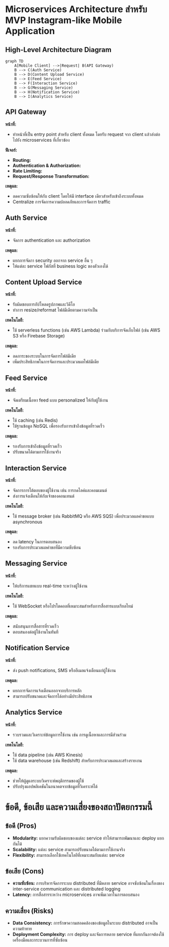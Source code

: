 # Microservices Architecture สำหรับ MVP Instagram-like Mobile Application

## High-Level Architecture Diagram

```mermaid
graph TD
    A[Mobile Client] -->|Request| B(API Gateway)
    B --> C(Auth Service)
    B --> D(Content Upload Service)
    B --> E(Feed Service)
    B --> F(Interaction Service)
    B --> G(Messaging Service)
    B --> H(Notification Service)
    B --> I(Analytics Service)
```

## API Gateway
**หน้าที่:**
- ทำหน้าที่เป็น entry point สำหรับ client ทั้งหมด โดยรับ request จาก client แล้วส่งต่อไปยัง microservices ที่เกี่ยวข้อง

**ฟีเจอร์:**
- **Routing:**
- **Authentication & Authorization:**
- **Rate Limiting:**
- **Request/Response Transformation:** 

**เหตุผล:**
- ลดความซับซ้อนให้กับ client โดยให้มี interface เดียวสำหรับเข้าถึงระบบทั้งหมด
- Centralize การจัดการความปลอดภัยและการจัดการ traffic



## Auth Service
**หน้าที่:**
- จัดการ authentication และ authorization

**เหตุผล:**
- แยกการจัดกา security ออกจาก service อื่น ๆ
- ให้แต่ละ service โฟกัสที่ business logic ของตัวเองได้



## Content Upload Service
**หน้าที่:**
- รับผิดชอบการอัปโหลดรูปภาพและวิดีโอ
- ทำการ resize/reformat ไฟล์มีเดียตามความจำเป็น

**เทคโนโลยี:**
- ใช้ serverless functions (เช่น AWS Lambda) ร่วมกับบริการจัดเก็บไฟล์ (เช่น AWS S3 หรือ Firebase Storage)

**เหตุผล:**
- ลดภาระของระบบในการจัดการไฟล์มีเดีย
- เพิ่มประสิทธิภาพในการจัดการและประมวลผลไฟล์มีเดีย



## Feed Service
**หน้าที่:**
- จัดเตรียมเนื้อหา feed แบบ personalized ให้กับผู้ใช้งาน

**เทคโนโลยี:**
- ใช้ caching (เช่น Redis)
- ใช้ฐานข้อมูล NoSQL เพื่อรองรับการเข้าถึงข้อมูลที่รวดเร็ว

**เหตุผล:**
- รองรับการเข้าถึงข้อมูลที่รวดเร็ว
- ปรับขนาดได้ตามการใช้งานจริง



## Interaction Service
**หน้าที่:**
- จัดการการโต้ตอบของผู้ใช้งาน เช่น การกดไลค์และคอมเมนต์
- ส่งการแจ้งเตือนให้กับเจ้าของคอนเทนต์

**เทคโนโลยี:**
- ใช้ message broker (เช่น RabbitMQ หรือ AWS SQS) เพื่อประมวลผลคำขอแบบ asynchronous

**เหตุผล:**
- ลด latency ในการตอบสนอง
- รองรับการประมวลผลคำขอที่มีความซับซ้อน



## Messaging Service
**หน้าที่:**
- ให้บริการแชทแบบ real-time ระหว่างผู้ใช้งาน

**เทคโนโลยี:**
- ใช้ WebSocket หรือโปรโตคอลที่เหมาะสมสำหรับการสื่อสารแบบเรียลไทม์

**เหตุผล:**
- สนับสนุนการสื่อสารที่รวดเร็ว
- ตอบสนองต่อผู้ใช้งานในทันที



## Notification Service
**หน้าที่:**
- ส่ง push notifications, SMS หรืออีเมลแจ้งเตือนแก่ผู้ใช้งาน

**เหตุผล:**
- แยกการจัดการแจ้งเตือนออกจากบริการหลัก
- สามารถปรับขนาดและจัดการได้อย่างมีประสิทธิภาพ



## Analytics Service
**หน้าที่:**
- รวบรวมและวิเคราะห์ข้อมูลการใช้งาน เช่น การดูเนื้อหาและการมีส่วนร่วม

**เทคโนโลยี:**
- ใช้ data pipeline (เช่น AWS Kinesis)
- ใช้ data warehouse (เช่น Redshift) สำหรับการประมวลผลและสร้างรายงาน

**เหตุผล:**
- ช่วยให้ผู้ดูแลระบบวิเคราะห์พฤติกรรมของผู้ใช้
- ปรับปรุงแอปพลิเคชันในอนาคตจากข้อมูลที่วิเคราะห์ได้



# ข้อดี, ข้อเสีย และความเสี่ยงของสถาปัตยกรรมนี้

## ข้อดี (Pros)
- **Modularity:** แยกความรับผิดชอบของแต่ละ service ทำให้สามารถพัฒนาและ deploy แยกกันได้
- **Scalability:** แต่ละ service สามารถปรับขนาดได้ตามการใช้งานจริง
- **Flexibility:** สามารถเลือกใช้เทคโนโลยีที่เหมาะสมกับแต่ละ service

## ข้อเสีย (Cons)
- **ความซับซ้อน:** การบริหารจัดการระบบ distributed ที่มีหลาย service อาจซับซ้อนในเรื่องของ inter-service communication และ distributed logging
- **Latency:** การสื่อสารระหว่าง microservices อาจเพิ่มเวลาในการตอบสนอง

## ความเสี่ยง (Risks)
- **Data Consistency:** การรักษาความสอดคล้องของข้อมูลในระบบ distributed อาจเป็นความท้าทาย
- **Deployment Complexity:** การ deploy และจัดการหลาย service ที่แยกกันอาจต้องใช้เครื่องมือและกระบวนการที่ซับซ้อน
